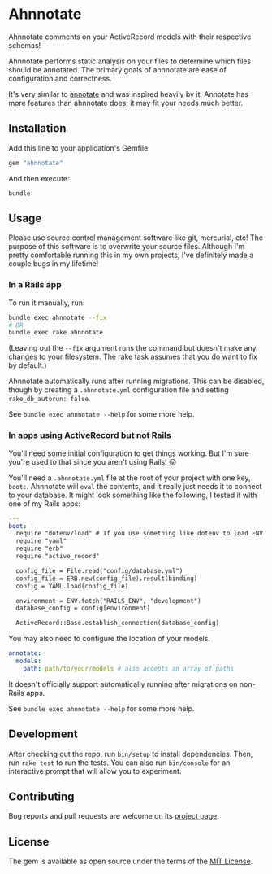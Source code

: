 # Ahnnotate

Ahnnotate comments on your ActiveRecord models with their respective schemas!

Ahnnotate performs static analysis on your files to determine which files
should be annotated. The primary goals of ahnnotate are ease of configuration
and correctness.

It's very similar to [annotate][annotate] and was inspired heavily by it.
Annotate has more features than ahnnotate does; it may fit your needs much
better.


## Installation

Add this line to your application's Gemfile:

```ruby
gem "ahnnotate"
```

And then execute:

```
bundle
```


## Usage

Please use source control management software like git, mercurial, etc! The
purpose of this software is to overwrite your source files. Although I'm pretty
comfortable running this in my own projects, I've definitely made a couple bugs
in my lifetime!


### In a Rails app

To run it manually, run:

```bash
bundle exec ahnnotate --fix
# OR
bundle exec rake ahnnotate
```

(Leaving out the `--fix` argument runs the command but doesn't make any changes
to your filesystem. The rake task assumes that you do want to fix by default.)

Ahnnotate automatically runs after running migrations. This can be disabled,
though by creating a `.ahnnotate.yml` configuration file and setting
`rake_db_autorun: false`.

See `bundle exec ahnnotate --help` for some more help.


### In apps using ActiveRecord but not Rails

You'll need some initial configuration to get things working. But I'm sure
you're used to that since you aren't using Rails! 😝

You'll need a `.ahnnotate.yml` file at the root of your project with one key,
`boot:`. Ahnnotate will `eval` the contents, and it really just needs it to
connect to your database. It might look something like the following, I tested
it with one of my Rails apps:

```yaml
---
boot: |
  require "dotenv/load" # If you use something like dotenv to load ENV variables
  require "yaml"
  require "erb"
  require "active_record"

  config_file = File.read("config/database.yml")
  config_file = ERB.new(config_file).result(binding)
  config = YAML.load(config_file)

  environment = ENV.fetch("RAILS_ENV", "development")
  database_config = config[environment]

  ActiveRecord::Base.establish_connection(database_config)
```

You may also need to configure the location of your models.

```yaml
annotate:
  models:
    path: path/to/your/models # also accepts an array of paths
```

It doesn't officially support automatically running after migrations on
non-Rails apps.

See `bundle exec ahnnotate --help` for some more help.


## Development

After checking out the repo, run `bin/setup` to install dependencies. Then, run
`rake test` to run the tests. You can also run `bin/console` for an interactive
prompt that will allow you to experiment.


## Contributing

Bug reports and pull requests are welcome on its [project page][github].


## License

The gem is available as open source under the terms of the [MIT License][mit].


[annotate]: https://github.com/ctran/annotate_models
[github]: https://github.com/zachahn/ahnnotate
[mit]: https://opensource.org/licenses/MIT
